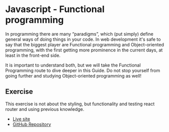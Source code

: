 # Javascript - Functional programming

In programming there are many “paradigms”, which (put simply) define general ways of doing things in your code. In web development it's safe to say that the biggest player are Functional programming and Object-oriented programming, with the first getting more prominence in the current days, at least in the front-end side.

It is important to understand both, but we will take the Functional Programming route to dive deeper in this Guide. Do not stop yourself from going further and studying Object-oriented programming as well!

## Exercise

This exercise is not about the styling, but functionality and testing react router and using previous knowledge.

- [Live site]()
- [GitHub Repository](https://github.com/liadensam/film-magazine)

